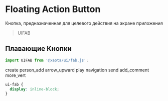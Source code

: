 # Floating Action Button
Кнопка, предназначенная для целевого действия на экране приложения

> UIFAB

## Плавающие Кнопки
```javascript
import UIFAB from '@xaota/ui/fab.js';
```

<ui-html>
  <ui-fab>create</ui-fab>
  <ui-fab>person_add</ui-fab>
  <ui-fab>arrow_upward</ui-fab>
  <ui-fab>play</ui-fab>
  <ui-fab>navigation</ui-fab>
  <ui-fab>send</ui-fab>
  <ui-fab>add_comment</ui-fab>
  <ui-fab>more_vert</ui-fab>
</ui-html>

```css
ui-fab {
  display: inline-block;
}
```
